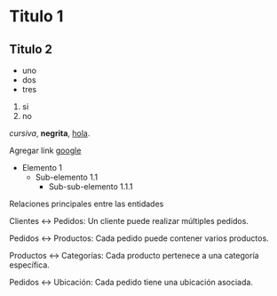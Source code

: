 # Titulo 1
## Titulo 2

- uno
- dos
- tres

1. si
3. no

_cursiva_, **negrita**, <u>hola</u>.

Agregar link [google](https://google.com)

- Elemento 1  
    - Sub-elemento 1.1  
        - Sub-sub-elemento 1.1.1

Relaciones principales entre las entidades

Clientes ↔ Pedidos: Un cliente puede realizar múltiples pedidos.

Pedidos ↔ Productos: Cada pedido puede contener varios productos.

Productos ↔ Categorías: Cada producto pertenece a una categoría específica.

Pedidos ↔ Ubicación: Cada pedido tiene una ubicación asociada.

